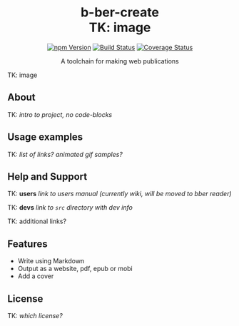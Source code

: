 <h1 align="center">b-ber-create<br/>TK: image</h1>
<p align="center">
  <a href="https://badge.fury.io/js/<repository>"><img alt="npm Version" src="https://badge.fury.io/js/<repository>.svg"></a>
  <a href="https://travis-ci.com/triplecanopy/b-ber-creator"><img alt="Build Status" src="https://travis-ci.com/triplecanopy/b-ber-creator.svg?token=d5sXqMpXEby4v8y2wENP&branch=master"></a>
<a href="https://coveralls.io/r/<account>/<repository>?branch=master"><img alt="Coverage Status" src="https://coveralls.io/repos/triplecanopy/b-ber-create/badge.svg?branch=master"></a>
</p>

<p align="center">A toolchain for making web publications</p>

TK: image

## About

TK: *intro to project, no code-blocks*

## Usage examples

TK: *list of links? animated gif samples?*

## Help and Support

TK: **users** *link to users manual (currently wiki, will be moved to bber reader)*

TK: **devs** *link to `src` directory with dev info*

TK: additional links?


## Features
 - Write using Markdown
 - Output as a website, pdf, epub or mobi
 - Add a cover

## License

TK: *which license?*
